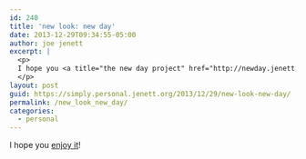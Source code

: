 ```yaml
---
id: 240
title: 'new look: new day'
date: 2013-12-29T09:34:55-05:00
author: joe jenett
excerpt: |
  <p>
  I hope you <a title="the new day project" href="http://newday.jenett.org/">enjoy it</a>!
  </p>
layout: post
guid: https://simply.personal.jenett.org/2013/12/29/new-look-new-day/
permalink: /new_look_new_day/
categories:
  - personal
---
```

I hope you [enjoy it](http://newday.jenett.org/ "the new day project")!